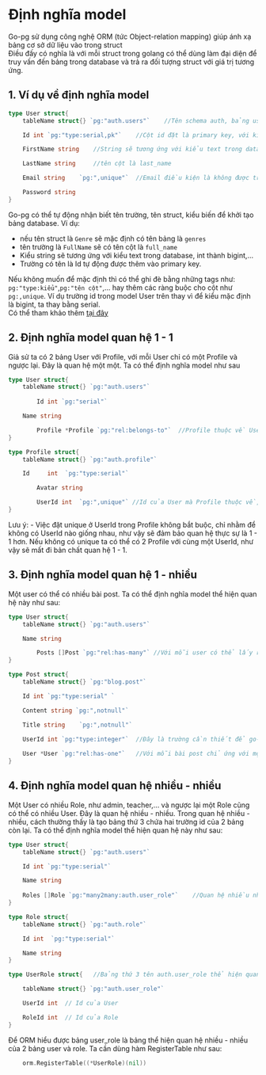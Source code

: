 # Định nghĩa model

Go-pg sử dụng công nghệ ORM (tức Object-relation mapping) giúp ánh xạ bảng cơ sở dữ liệu vào trong struct<br>
Điều đấy có nghĩa là với mỗi struct trong golang có thể dùng làm đại diện để truy vấn đến bảng trong database và trả ra đối tượng struct với giá trị tương ứng.

## 1. Ví dụ về định nghĩa model
```go
type User struct{
	tableName struct{} `pg:"auth.users"`    //Tên schema auth, bảng users

	Id int `pg:"type:serial,pk"`    //Cột id đặt là primary key, với kiểu là serial

	FirstName string    //String sẽ tương ứng với kiểu text trong database, tên cột là first_name

	LastName string     //tên cột là last_name

	Email string	`pg:",unique"`  //Email điều kiện là không được trùng lặp

	Password string
}
```
Go-pg có thể tự động nhận biết tên trường, tên struct, kiểu biến để khởi tạo bảng database. Ví dụ:
- nếu tên struct là `Genre` sẽ mặc định có tên bảng là `genres`
- tên trường là `FullName` sẽ có tên cột là `full_name`
- Kiểu string sẽ tương ứng với kiểu text trong database, int thành bigint,...
- Trường có tên là Id tự động được thêm vào primary key.

Nếu không muốn để mặc định thì có thể ghi đè bằng những tags như: `pg:"type:kiểu"`,`pg:"tên cột"`,... hay thêm các ràng buộc cho cột như `pg:,unique`. Ví dụ trường id trong model User trên thay vì để kiểu mặc định là bigint, ta thay bằng serial. <br>
Có thể tham khảo thêm [tại đây](https://pg.uptrace.dev/models/)


## 2. Định nghĩa model quan hệ 1 - 1
Giả sử ta có 2 bảng User với Profile, với mỗi User chỉ có một Profile và ngược lại. Đây là quan hệ một một. Ta có thể định nghĩa model như sau

```go
type User struct{
	tableName struct{} `pg:"auth.users"`
    
    	Id int `pg:"serial"`

	Name string

    	Profile *Profile `pg:"rel:belongs-to"`  //Profile thuộc về User
}
```

```go
type Profile struct{
	tableName struct{} `pg:"auth.profile"`

	Id     int	`pg:"type:serial"`

    	Avatar string

    	UserId int  `pg:",unique"` //Id của User mà Profile thuộc về, đây là trường cần thiết để go-pg hiểu được quan hệ
}
```
Lưu ý: - Việc đặt unique ở UserId trong Profile không bắt buộc, chỉ nhằm để không có UserId nào giống nhau, như vậy sẽ đảm bảo quan hệ thực sự là 1 - 1 hơn. Nếu không có unique ta có thể có 2 Profile với cùng một UserId, như vậy sẽ mất đi bản chất quan hệ 1 - 1.

## 3. Định nghĩa model quan hệ 1 - nhiều
Một user có thể có nhiều bài post. Ta có thể định nghĩa model thể hiện quan hệ này như sau:
```go
type User struct{
	tableName struct{} `pg:"auth.users"`   

	Name string

    	Posts []Post `pg:"rel:has-many"` //Với mỗi user có thể lấy ra nhiều bài post của chính user đó
}
```

```go
type Post struct{
	tableName struct{} `pg:"blog.post"`

	Id int `pg:"type:serial" `

	Content string `pg:",notnull"`

	Title string	`pg:",notnull"`

	UserId int `pg:"type:integer"`  //Đây là trường cần thiết để go-pg hiểu được quan hệ
	
	User *User `pg:"rel:has-one"`   //Với mỗi bài post chỉ ứng với một user
}
```

## 4. Định nghĩa model quan hệ nhiều - nhiều
Một User có nhiều Role, như admin, teacher,... và ngược lại một Role cũng có thể có nhiều User. Đây là quan hệ nhiều - nhiều. Trong quan hệ nhiều - nhiều, cách thường thấy là tạo bảng thứ 3 chứa hai trường id của 2 bảng còn lại. Ta có thể định nghĩa model thể hiện quan hệ này như sau:

```go
type User struct{
	tableName struct{} `pg:"auth.users"`

	Id int `pg:"type:serial"`

	Name string
	
	Roles []Role `pg:"many2many:auth.user_role"`    //Quan hệ nhiều nhiều truy vấn tham chiếu đến bảng auth.user_role
}
```
```go
type Role struct{
	tableName struct{} `pg:"auth.role"`	

	Id int	`pg:"type:serial"`

	Name string
}
```
```go
type UserRole struct{   //Bảng thứ 3 tên auth.user_role thể hiện quan hệ giữa 2 bảng trên

	tableName struct{} `pg:"auth.user_role"`

	UserId int  // Id của User

	RoleId int  // Id của Role
}
```
Để ORM hiểu được bảng user_role là bảng thể hiện quan hệ nhiều - nhiều của 2 bảng user và role. Ta cần dùng hàm RegisterTable như sau:
```go
    orm.RegisterTable((*UserRole)(nil))
```  






